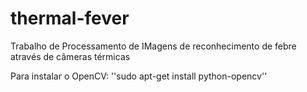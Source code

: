 # thermal-fever
Trabalho de Processamento de IMagens de reconhecimento de febre através de câmeras térmicas

Para instalar o OpenCV:
''sudo apt-get install python-opencv''
